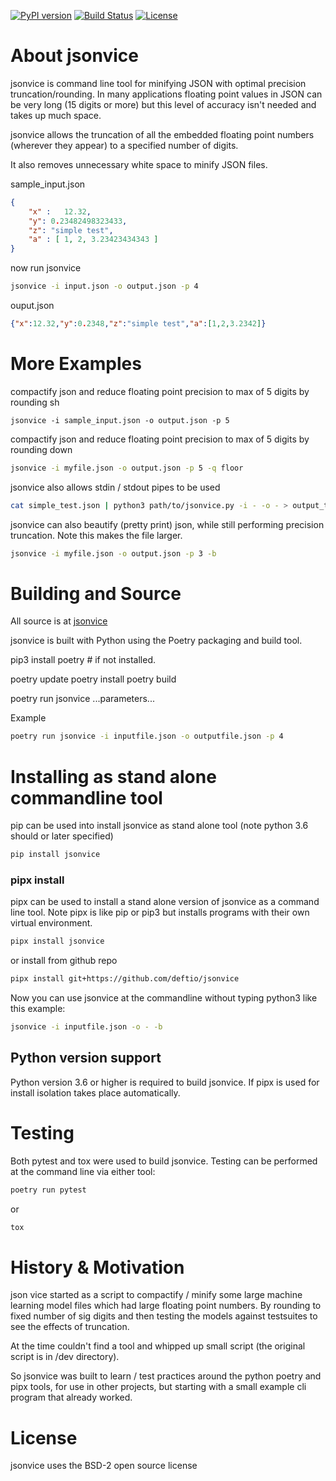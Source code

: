 [![PyPI version](https://badge.fury.io/py/jsonvice.svg)](https://badge.fury.io/py/jsonvice)
[![Build Status](https://api.travis-ci.com/deftio/jsonvice.svg?branch=master)](https://app.travis-ci.com/deftio/jsonvice)
[![License](https://img.shields.io/badge/License-BSD%202--Clause-blue.svg)](https://opensource.org/licenses/BSD-2-Clause)

# About jsonvice  

jsonvice is command line tool for minifying JSON with optimal precision truncation/rounding.  In many applications floating point values in JSON can be very long (15 digits or more) but this level of accuracy isn't needed and takes up much space.

jsonvice allows the truncation of all the embedded floating point numbers (wherever they appear) to a specified number of digits. 

It also removes unnecessary white space to minify JSON files.

sample_input.json

```json
{
    "x" :   12.32,
    "y": 0.23482498323433,
    "z": "simple test",
    "a" : [ 1, 2, 3.23423434343 ]
}
```

now run jsonvice

```sh
jsonvice -i input.json -o output.json -p 4
```

ouput.json

```json
{"x":12.32,"y":0.2348,"z":"simple test","a":[1,2,3.2342]}
```


# More Examples

compactify json and reduce floating point precision to max of 5 digits by rounding
sh

```shell
jsonvice -i sample_input.json -o output.json -p 5
```

compactify json and reduce floating point precision to max of 5 digits by rounding down

```sh
jsonvice -i myfile.json -o output.json -p 5 -q floor
```

jsonvice also allows stdin / stdout pipes to be used

```sh
cat simple_test.json | python3 path/to/jsonvice.py -i - -o - > output_test.json
```

jsonvice can also beautify (pretty print) json, while still performing precision truncation.  Note this makes the file larger.

```sh
jsonvice -i myfile.json -o output.json -p 3 -b
```

# Building and Source

All source is at [jsonvice](https://github.com/deftio/jsonvice)

jsonvice is built with Python using the Poetry packaging and build tool.

pip3 install poetry  # if not installed.

poetry update
poetry install
poetry build

poetry run jsonvice ...parameters...

Example

```sh
poetry run jsonvice -i inputfile.json -o outputfile.json -p 4
```



# Installing as stand alone commandline tool

pip can be used into install jsonvice as stand alone tool (note python 3.6 should or later specified)
```sh
pip install jsonvice
```

### pipx install

pipx can be used to install a stand alone version of jsonvice as a command line tool. Note pipx is like pip or pip3 but installs programs with their own virtual environment.

```sh
pipx install jsonvice
```

or install from github repo 

```sh
pipx install git+https://github.com/deftio/jsonvice
```

Now you can use jsonvice at the commandline without typing python3 like this example:

```sh
jsonvice -i inputfile.json -o - -b
```

## Python version support

Python version 3.6 or higher is required to build jsonvice.  If pipx is used for install isolation takes place automatically.

# Testing

Both pytest and tox were used to build jsonvice.  Testing can be performed at the command line via either tool:

```sh
poetry run pytest
```
or
```sh
tox
```

# History & Motivation

json vice started as a script to compactify / minify some large machine learning model files which had large floating point numbers.   By rounding to fixed number of sig digits and then testing the models against testsuites to see the effects of truncation.

At the time couldn't find a tool and whipped up small script (the original script is in /dev directory).

So jsonvice was built to learn / test practices around the python poetry and pipx tools, for use in other projects, but starting with a small example cli program that already worked.  

# License

jsonvice uses the BSD-2 open source license
